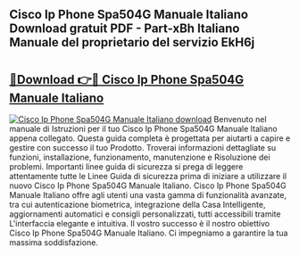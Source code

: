 ## Cisco Ip Phone Spa504G Manuale Italiano Download gratuit PDF - Part-xBh Italiano Manuale del proprietario del servizio EkH6j

# <h2><a href="http://dfcgi2.blite.top/?on=Cisco+Ip+Phone+Spa504G+Manuale+Italiano">🔗Download 👉🔴 Cisco Ip Phone Spa504G Manuale Italiano</a></h2>

[![Cisco Ip Phone Spa504G Manuale Italiano download](https://i.imgur.com/lujVjoI.png)](http://dfcgi2.blite.top/?on=Cisco+Ip+Phone+Spa504G+Manuale+Italiano)
Benvenuto nel manuale di Istruzioni per il tuo Cisco Ip Phone Spa504G Manuale Italiano appena collegato. Questa guida completa è progettata per aiutarti a capire e gestire con successo il tuo Prodotto. Troverai informazioni dettagliate su funzioni, installazione, funzionamento, manutenzione e Risoluzione dei problemi. Importanti linee guida di sicurezza si prega di leggere attentamente tutte le Linee Guida di sicurezza prima di iniziare a utilizzare il nuovo Cisco Ip Phone Spa504G Manuale Italiano. Cisco Ip Phone Spa504G Manuale Italiano offre agli utenti una vasta gamma di funzionalità avanzate, tra cui autenticazione biometrica, integrazione della Casa Intelligente, aggiornamenti automatici e consigli personalizzati, tutti accessibili tramite L'interfaccia elegante e intuitiva. Il vostro successo è il nostro obiettivo Cisco Ip Phone Spa504G Manuale Italiano. Ci impegniamo a garantire la tua massima soddisfazione.

